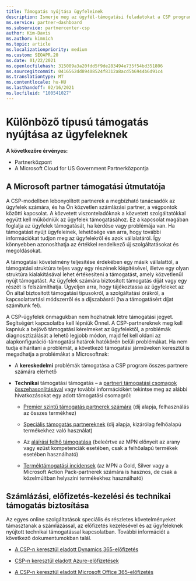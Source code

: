```yaml
---
title: Támogatás nyújtása ügyfeleinek
description: Ismerje meg az ügyfél-támogatási feladatokat a CSP programban részt vevő partnerek számára. A számlázási, előfizetés-kezelési és technikai problémák támogatását fedezi.
ms.service: partner-dashboard
ms.subservice: partnercenter-csp
author: Kim-Davis
ms.author: kimnich
ms.topic: article
ms.localizationpriority: medium
ms.custom: SEOAPR.20
ms.date: 01/22/2021
ms.openlocfilehash: 315089a3a20fdd5f9de283494e735f54bd351806
ms.sourcegitcommit: 0416562dd89408524f8312a8acd5b6944b6d91c4
ms.translationtype: MT
ms.contentlocale: hu-HU
ms.lasthandoff: 02/16/2021
ms.locfileid: "100541027"
---
```

# <a name="providing-different-types-of-support-to-your-customers"></a>Különböző típusú támogatás nyújtása az ügyfeleknek

**A következőre érvényes:**

-  Partnerközpont
-  A Microsoft Cloud for US Government Partnerközpontja


## <a name="microsoft-partner-support-guidance"></a>A Microsoft partner támogatási útmutatója

A CSP-modellben lebonyolított partnerek a megbízható tanácsadók az ügyfelek számára, és ha Ön közvetlen számlázási partner, a végpontok közötti kapcsolat. A közvetett viszonteladóknak a közvetett szolgáltatókkal együtt kell működniük az ügyfelek támogatásához. Ez a kapcsolat magában foglalja az ügyfelek támogatását, ha kérdése vagy problémája van. Ha támogatást nyújt ügyfeleinek, lehetősége van arra, hogy további információkat tudjon meg az ügyfelekről és azok vállalatáról. Így könnyebben azonosíthatja az értékkel rendelkező új szolgáltatásokat és megoldásokat.

A támogatási követelmény teljesítése érdekében egy másik vállalattól, a támogatási struktúra teljes vagy egy részének kiépítésével, illetve egy olyan struktúra kialakításával lehet értékesíteni a támogatást, amely közvetlenül nyújt támogatást. Az ügyfelek számára biztosított támogatás díját vagy egy részét is felszámíthatja. Ügyeljen arra, hogy tájékoztassa az ügyfeleket az Ön által biztosított támogatási típusokról, a szolgáltatási órákról, a kapcsolattartási módszerről és a díjszabásról (ha a támogatásért díjat számítunk fel).

A CSP-ügyfelek önmagukban nem hozhatnak létre támogatási jegyet. Segítségért kapcsolatba kell lépniük Önnel. A CSP-partnereknek meg kell kapniuk a bejövő támogatási kérelmeket az ügyfelektől, a problémák diagnosztizálását a lehető legjobb módon, majd fel kell oldani az alapkonfiguráció-támogatási határok hatókörén belüli problémákat. Ha nem tudja elhárítani a problémát, a következő támogatási járműveken keresztül is megadhatja a problémákat a Microsoftnak:

- A **kereskedelmi** problémák támogatása a CSP program összes partnere számára elérhető

- **Technikai** támogatási támogatás – a [partneri támogatási csomagok összehasonlításával](https://partner.microsoft.com/support/partnersupport) vagy további információkért tekintse meg az alábbi hivatkozásokat egy adott támogatási csomagról:

  - [Premier szintű támogatás partnerek számára](https://partner.microsoft.com/support/microsoft-services-premier-support) (díj alapja, felhasználás az összes termékhez)

  - [Speciális támogatás partnereknek](https://partner.microsoft.com/support/advanced-cloud-support) (díj alapja, kizárólag felhőalapú termékekhez való használat)

  - Az [aláírási felhő támogatása](manage-your-partner-network-benefits.md) (beleértve az MPN előnyeit az arany vagy ezüst kompetenciák esetében, csak a felhőalapú termékek esetében használható)

  - [Terméktámogatási incidensek](manage-your-partner-network-benefits.md) (az MPN a Gold, Silver vagy a Microsoft Action Pack-partnerek számára is hasznos, de csak a közelmúltban helyszíni termékekhez használható)

## <a name="providing-billing-subscription-management-and-technical-support"></a>Számlázási, előfizetés-kezelési és technikai támogatás biztosítása 

Az egyes online szolgáltatások speciális és részletes követelményeket támasztanak a számlázással, az előfizetés kezelésével és az ügyfeleknek nyújtott technikai támogatással kapcsolatban. További információt a következő dokumentumokban talál.

- [A CSP-n keresztül eladott Dynamics 365-előfizetés](https://www.microsoftpartnercommunity.com/t5/CSP/Microsoft-Partner-Support-Guidance/m-p/5262#M30)

- [CSP-n keresztül eladott Azure-előfizetések](https://www.microsoftpartnercommunity.com/t5/CSP/Microsoft-Partner-Support-Guidance/m-p/5263#M31)

- [A CSP-n keresztül eladott Microsoft Office 365-előfizetés](https://www.microsoftpartnercommunity.com/t5/CSP/Microsoft-Partner-Support-Guidance/m-p/5264#M32)
